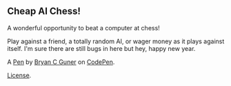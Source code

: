 Cheap AI Chess!
---------------
A wonderful opportunity to beat a computer at chess!

Play against a friend, a totally random AI, or wager money as it plays against itself. I'm sure there are still bugs in here but hey, happy new year.

A [Pen](https://codepen.io/bgoonz/pen/zYdVjMg) by [Bryan C Guner](https://codepen.io/bgoonz) on [CodePen](https://codepen.io).

[License](https://codepen.io/bgoonz/pen/zYdVjMg/license).